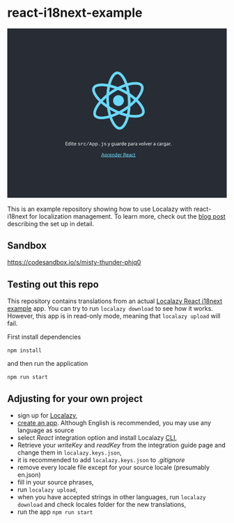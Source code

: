 # react-i18next-example
![React Starter in Spanish](./src/assets/react-i18next-example.png)

This is an example repository showing how to use Localazy with react-i18next for localization management.
To learn more, check out the [blog post](https://localazy.com/blog/how-to-localize-react-app-with-react-18next-and-localazy) describing the set up in detail.

## Sandbox
https://codesandbox.io/s/misty-thunder-phjq0

## Testing out this repo
This repository contains translations from an actual [Localazy React i18next example](https://localazy.com/p/react-i18next-example) app. You can try to run `localazy download` to see how it works. However, this app is in read-only mode, meaning that `localazy upload` will fail. 

First install dependencies
```
npm install
```

and then run the application
```
npm run start
```

## Adjusting for your own project

- sign up for [Localazy](https://localazy.com/register),
- [create an app](https://localazy.com/my/create). Although English is recommended, you may use any language as source 
- select *React* integration option and install Localazy [CLI](https://testing.localazy.com/docs/cli/installation),
- Retrieve your _writeKey_ and _readKey_ from the integration guide page and change them in `localazy.keys.json`,
- it is recommended to add `localazy.keys.json` to _.gitignore_
- remove every locale file except for your source locale (presumably en.json)
- fill in your source phrases,
- run `localazy upload`,
- when you have accepted strings in other languages, run `localazy download` and check locales folder for the new translations,
-  run the app `npm run start`
